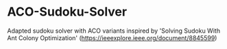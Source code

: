 # ACO-Sudoku-Solver
Adapted sudoku solver with ACO variants inspired by 'Solving Sudoku With Ant Colony Optimization' (https://ieeexplore.ieee.org/document/8845599)
